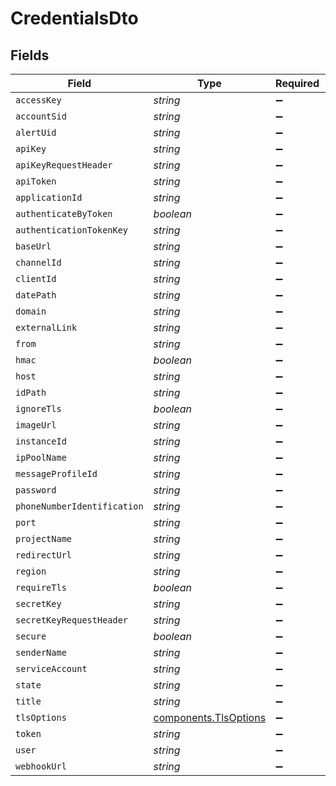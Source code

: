 # CredentialsDto


## Fields

| Field                                                          | Type                                                           | Required                                                       | Description                                                    |
| -------------------------------------------------------------- | -------------------------------------------------------------- | -------------------------------------------------------------- | -------------------------------------------------------------- |
| `accessKey`                                                    | *string*                                                       | :heavy_minus_sign:                                             | N/A                                                            |
| `accountSid`                                                   | *string*                                                       | :heavy_minus_sign:                                             | N/A                                                            |
| `alertUid`                                                     | *string*                                                       | :heavy_minus_sign:                                             | N/A                                                            |
| `apiKey`                                                       | *string*                                                       | :heavy_minus_sign:                                             | N/A                                                            |
| `apiKeyRequestHeader`                                          | *string*                                                       | :heavy_minus_sign:                                             | N/A                                                            |
| `apiToken`                                                     | *string*                                                       | :heavy_minus_sign:                                             | N/A                                                            |
| `applicationId`                                                | *string*                                                       | :heavy_minus_sign:                                             | N/A                                                            |
| `authenticateByToken`                                          | *boolean*                                                      | :heavy_minus_sign:                                             | N/A                                                            |
| `authenticationTokenKey`                                       | *string*                                                       | :heavy_minus_sign:                                             | N/A                                                            |
| `baseUrl`                                                      | *string*                                                       | :heavy_minus_sign:                                             | N/A                                                            |
| `channelId`                                                    | *string*                                                       | :heavy_minus_sign:                                             | N/A                                                            |
| `clientId`                                                     | *string*                                                       | :heavy_minus_sign:                                             | N/A                                                            |
| `datePath`                                                     | *string*                                                       | :heavy_minus_sign:                                             | N/A                                                            |
| `domain`                                                       | *string*                                                       | :heavy_minus_sign:                                             | N/A                                                            |
| `externalLink`                                                 | *string*                                                       | :heavy_minus_sign:                                             | N/A                                                            |
| `from`                                                         | *string*                                                       | :heavy_minus_sign:                                             | N/A                                                            |
| `hmac`                                                         | *boolean*                                                      | :heavy_minus_sign:                                             | N/A                                                            |
| `host`                                                         | *string*                                                       | :heavy_minus_sign:                                             | N/A                                                            |
| `idPath`                                                       | *string*                                                       | :heavy_minus_sign:                                             | N/A                                                            |
| `ignoreTls`                                                    | *boolean*                                                      | :heavy_minus_sign:                                             | N/A                                                            |
| `imageUrl`                                                     | *string*                                                       | :heavy_minus_sign:                                             | N/A                                                            |
| `instanceId`                                                   | *string*                                                       | :heavy_minus_sign:                                             | N/A                                                            |
| `ipPoolName`                                                   | *string*                                                       | :heavy_minus_sign:                                             | N/A                                                            |
| `messageProfileId`                                             | *string*                                                       | :heavy_minus_sign:                                             | N/A                                                            |
| `password`                                                     | *string*                                                       | :heavy_minus_sign:                                             | N/A                                                            |
| `phoneNumberIdentification`                                    | *string*                                                       | :heavy_minus_sign:                                             | N/A                                                            |
| `port`                                                         | *string*                                                       | :heavy_minus_sign:                                             | N/A                                                            |
| `projectName`                                                  | *string*                                                       | :heavy_minus_sign:                                             | N/A                                                            |
| `redirectUrl`                                                  | *string*                                                       | :heavy_minus_sign:                                             | N/A                                                            |
| `region`                                                       | *string*                                                       | :heavy_minus_sign:                                             | N/A                                                            |
| `requireTls`                                                   | *boolean*                                                      | :heavy_minus_sign:                                             | N/A                                                            |
| `secretKey`                                                    | *string*                                                       | :heavy_minus_sign:                                             | N/A                                                            |
| `secretKeyRequestHeader`                                       | *string*                                                       | :heavy_minus_sign:                                             | N/A                                                            |
| `secure`                                                       | *boolean*                                                      | :heavy_minus_sign:                                             | N/A                                                            |
| `senderName`                                                   | *string*                                                       | :heavy_minus_sign:                                             | N/A                                                            |
| `serviceAccount`                                               | *string*                                                       | :heavy_minus_sign:                                             | N/A                                                            |
| `state`                                                        | *string*                                                       | :heavy_minus_sign:                                             | N/A                                                            |
| `title`                                                        | *string*                                                       | :heavy_minus_sign:                                             | N/A                                                            |
| `tlsOptions`                                                   | [components.TlsOptions](../../models/components/tlsoptions.md) | :heavy_minus_sign:                                             | N/A                                                            |
| `token`                                                        | *string*                                                       | :heavy_minus_sign:                                             | N/A                                                            |
| `user`                                                         | *string*                                                       | :heavy_minus_sign:                                             | N/A                                                            |
| `webhookUrl`                                                   | *string*                                                       | :heavy_minus_sign:                                             | N/A                                                            |